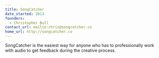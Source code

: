 ```yaml
---
title: SongCatcher
date_started: 2013
founders:
  - Christopher Bull
contact_url: mailto:chris@songcatcher.co
home_url: http://songcatcher.co
---
```

SongCatcher is the easiest way for anyone who has to professionally work with audio to get feedback during the creative process.
